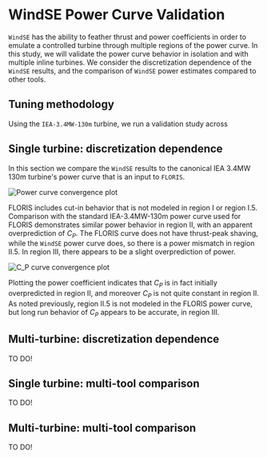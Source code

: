
# WindSE Power Curve Validation

`WindSE` has the ability to feather thrust and power coefficients in order to emulate a controlled turbine through multiple regions of the power curve.
In this study, we will validate the power curve behavior in isolation and with multiple inline turbines.
We consider the discretization dependence of the `WindSE` results, and the comparison of `WindSE` power estimates compared to other tools.

## Tuning methodology

Using the `IEA-3.4MW-130m` turbine, we run a validation study across

## Single turbine: discretization dependence

In this section we compare the `WindSE` results to the canonical IEA 3.4MW 130m turbine's power curve that is an input to `FLORIS`.

![Power curve convergence plot](single_turb_Pconv.png)

FLORIS includes cut-in behavior that is not modeled in region I or region I.5.
Comparison with the standard IEA-3.4MW-130m power curve used for FLORIS demonstrates similar power behavior in region II, with an apparent overprediction of $C_P$.
The FLORIS curve does not have thrust-peak shaving, while the `WindSE` power curve does, so there is a power mismatch in region II.5.
In region III, there appears to be a slight overprediction of power.

![$C_P$ curve convergence plot](single_turb_CPconv.png)

Plotting the power coefficient indicates that $C_P$ is in fact initially overpredicted in region II, and moreover $C_P$ is not quite constant in region II.
As noted previously, region II.5 is not modeled in the FLORIS power curve, but long run behavior of $C_P$ appears to be accurate, in region III.

## Multi-turbine: discretization dependence

TO DO!

## Single turbine: multi-tool comparison

TO DO!

## Multi-turbine: multi-tool comparison

TO DO!

<!-- -->
